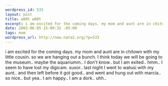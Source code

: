 ```yaml
--- 
wordpress_id: 533
layout: post
title: w00t w00t
excerpt: i am excited for the coming days. my mom and aunt are in chitown with my little cousin. so we are hanging out a bunch. I think today we will be going to the museum.. maybe the aquariumm.. I don't know.. but I am exited.. hmm.. I seem to have lost my digicam. suxor.. last night I went to watusi with my aunt.. and then left before it got good.. and went and hung out with marcia.. so nice.. but yea...
date: 2003-06-05 15:09:32 -05:00
tags: mom
wordpress_url: http://new.nata2.org/?p=533
---
```

i am excited for the coming days. my mom and aunt are in chitown with my little cousin. so we are hanging out a bunch. I think today we will be going to the museum.. maybe the aquariumm.. I don't know.. but I am exited.. hmm.. I seem to have lost my digicam. suxor.. last night I went to watusi with my aunt.. and then left before it got good.. and went and hung out with marcia.. so nice.. but yea.. I am happy.. I am a dork.. uhh.. 

